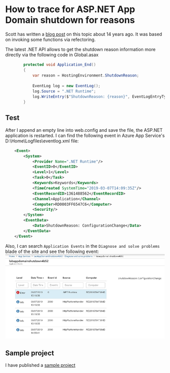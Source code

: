 # How to trace for ASP.NET App Domain shutdown for reasons

Scott has written a [blog post](https://weblogs.asp.net/scottgu/433194) on this topic about 14 years ago. It was based on invoking some functions via refectoring.

The latest .NET API allows to get the shutdown reason information more directly via the following code in Global.asax
```C#
        protected void Application_End()
        {
            var reason = HostingEnvironment.ShutdownReason;

            EventLog log = new EventLog();
            log.Source = ".NET Runtime";
            log.WriteEntry($"ShutdownReason: {reason}", EventLogEntryType.Error);
        }
```

## Test
After I append an empty line into web.config and save the file, the ASP.NET application is restarted. I can find the following event in Azure App Service's D:\Home\Logfiles\eventlog.xml file:
```XML
    <Event>
        <System>
            <Provider Name=".NET Runtime"/>
            <EventID>0</EventID>
            <Level>1</Level>
            <Task>0</Task>
            <Keywords>Keywords</Keywords>
            <TimeCreated SystemTime="2019-03-07T14:09:35Z"/>
            <EventRecordID>1361488562</EventRecordID>
            <Channel>Application</Channel>
            <Computer>RD0003FF6547C6</Computer>
            <Security/>
        </System>
        <EventData>
            <Data>ShutdownReason: ConfigurationChange</Data>
        </EventData>
    </Event>
```

Also, I can search ``Application Events`` in the ``Diagnose and solve problems`` blade of the site and see the following event:
![Events](events.jpg)

## Sample project
I have published a [sample project](https://github.com/4lowtherabbit/LabAppDomainShutdown)